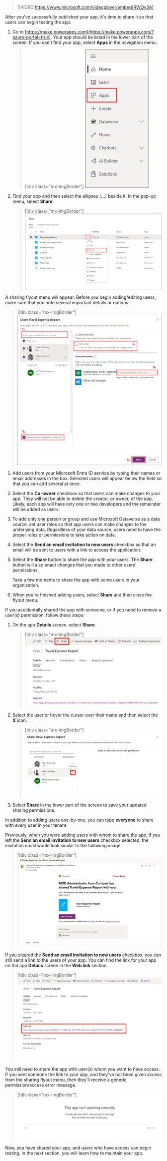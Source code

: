 > [!VIDEO https://www.microsoft.com/videoplayer/embed/RWQy3A]

After you've successfully published your app, it's time to share it so that users can begin testing the app.

1. Go to [https://make.powerapps.com](https://make.powerapps.com/?azure-portal=true). Your app should be listed in the lower part of the screen. If you can't find your app, select **Apps** in the navigation menu.

    > [!div class="mx-imgBorder"]
    > [![Screenshot of the Power Apps left navigation menu with the Apps option highlighted.](../media/apps-menu-option.png)](../media/apps-menu-option.png#lightbox)

1. Find your app and then select the ellipses (**...**) beside it. In the pop-up menu, select **Share**.

    > [!div class="mx-imgBorder"]
    > [![Screenshot of the Apps menu with the Travel Expense Report app, showing the more options (...) menu and the Share option highlighted.](../media/share-app.png)](../media/share-app.png#lightbox)

A sharing flyout menu will appear. Before you begin adding/editing users, make sure that you note several important details or options.

> [!div class="mx-imgBorder"]
> [![Screenshot of the Travel Expense Report with options to Enter a name, select a Co-owner, Data permissions, send invitation, and share.](../media/share-travel-report.png)](../media/share-travel-report.png#lightbox)

1. Add users from your Microsoft Entra ID service by typing their names or email addresses in the box. Selected users will appear below the field so that you can add several at once.

1. Select the **Co-owner** checkbox so that users can make changes to your app. They will not be able to delete the creator, or owner, of the app. Likely, each app will have only one or two developers and the remainder will be added as users.

1. To add only one person or group and use Microsoft Dataverse as a data source, set user roles so that app users can make changes to the underlying data. Regardless of your data source, users need to have the proper roles or permissions to take action on data.

1. Select the **Send an email invitation to new users** checkbox so that an email will be sent to users with a link to access the application.

1. Select the **Share** button to share the app with your users. The **Share** button will also enact changes that you made to other users' permissions.

    Take a few moments to share the app with some users in your organization.

1. When you're finished adding users, select **Share** and then close the flyout menu.

If you accidentally shared the app with someone, or if you need to remove a user(s) permission, follow these steps:

1. On the app **Details** screen, select **Share**.

    > [!div class="mx-imgBorder"]
    > [![Screenshot of the app Details screen with the Share option highlighted in the upper navigation bar.](../media/details-share.png)](../media/details-share.png#lightbox)

1. Select the user or hover the cursor over their name and then select the **X** icon.

    > [!div class="mx-imgBorder"]
    > [![Screenshot of sample user Lidia Holloway selected and the option to remove the highlighted user.](../media/user-select.png)](../media/user-select.png#lightbox)

1. Select **Share** in the lower part of the screen to save your updated sharing permissions.

In addition to adding users one-by-one, you can type **everyone** to share with every user in your tenant.

Previously, when you were adding users with whom to share the app, if you left the **Send an email invitation to new users** checkbox selected, the invitation email would look similar to the following image.

> [!div class="mx-imgBorder"]
> [![Screenshot of a sample email invitation to view the Travel Expense Report.](../media/invitation-email.png)](../media/invitation-email.png#lightbox)

If you cleared the **Send an email invitation to new users** checkbox, you can still send a link to the users of your app. You can find the link for your app on the app **Details** screen in the **Web link** section.

> [!div class="mx-imgBorder"]
> [![Screenshot of the app Details tab with the Web link area highlighted.](../media/web-link.png)](../media/web-link.png#lightbox)

You still need to share the app with user(s) whom you want to have access. If you sent someone the link to your app, and they've not been given access from the sharing flyout menu, then they'll receive a generic permission/access error message.

> [!div class="mx-imgBorder"]
> [![Screenshot of message stating, "This app isn't opening correctly. It looks like you don't have access to this app. Ask its owner to share it with you."](../media/error-message.png)](../media/error-message.png#lightbox)

Now, you have shared your app, and users who have access can begin testing. In the next section, you will learn how to maintain your app.

